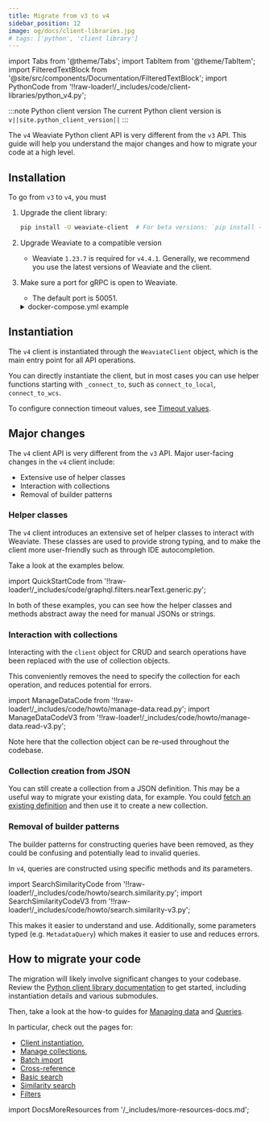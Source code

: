 ```yaml
---
title: Migrate from v3 to v4
sidebar_position: 12
image: og/docs/client-libraries.jpg
# tags: ['python', 'client library']
---
```


import Tabs from '@theme/Tabs';
import TabItem from '@theme/TabItem';
import FilteredTextBlock from '@site/src/components/Documentation/FilteredTextBlock';
import PythonCode from '!!raw-loader!/_includes/code/client-libraries/python_v4.py';


:::note Python client version
The current Python client version is `v||site.python_client_version||`
:::

The `v4` Weaviate Python client API is very different from the `v3` API. This guide will help you understand the major changes and how to migrate your code at a high level.

## Installation

To go from `v3` to `v4`, you must

1. Upgrade the client library:

    ```bash
    pip install -U weaviate-client  # For beta versions: `pip install --pre -U "weaviate-client==4.*"`
    ```

2. Upgrade Weaviate to a compatible version
    - Weaviate `1.23.7` is required for `v4.4.1`. Generally, we recommend you use the latest versions of Weaviate and the client.

3. Make sure a port for gRPC is open to Weaviate.
    - The default port is 50051.

    <details>
      <summary>docker-compose.yml example</summary>

    If you are running Weaviate with Docker, you can map the default port (`50051`) by adding the following to your `docker-compose.yml` file:

    ```yaml
        ports:
        - 8080:8080
        - 50051:50051
    ```

    </details>

## Instantiation

The `v4` client is instantiated through the `WeaviateClient` object, which is the main entry point for all API operations.

You can directly instantiate the client, but in most cases you can use helper functions starting with `_connect_to`, such as `connect_to_local`, `connect_to_wcs`.

<Tabs groupId="languages">
<TabItem value="wcs" label="WCS">

<FilteredTextBlock
  text={PythonCode}
  startMarker="# WCSInstantiation"
  endMarker="# END WCSInstantiation"
  language="py"
/>

To configure connection timeout values, see [Timeout values](/developers/weaviate/client-libraries/python#timeout-values).

</TabItem>
<TabItem value="local" label="Local">

  <FilteredTextBlock
    text={PythonCode}
    startMarker="# LocalInstantiationBasic"
    endMarker="# END LocalInstantiationBasic"
    language="py"
  />

</TabItem>
<TabItem value="embedded" label="Embedded">

<FilteredTextBlock
  text={PythonCode}
  startMarker="# EmbeddedInstantiationBasic"
  endMarker="# END EmbeddedInstantiationBasic"
  language="py"
/>

</TabItem>
<TabItem value="custom" label="Custom">

<FilteredTextBlock
  text={PythonCode}
  startMarker="# CustomInstantiationBasic"
  endMarker="# END CustomInstantiationBasic"
  language="py"
/>

</TabItem>
</Tabs>

## Major changes

The `v4` client API is very different from the `v3` API. Major user-facing changes in the `v4` client include:

- Extensive use of helper classes
- Interaction with collections
- Removal of builder patterns

### Helper classes

The `v4` client introduces an extensive set of helper classes to interact with Weaviate. These classes are used to provide strong typing, and to make the client more user-friendly such as through IDE autocompletion.

Take a look at the examples below.

import QuickStartCode from '!!raw-loader!/_includes/code/graphql.filters.nearText.generic.py';

<Tabs groupId="languages">
<TabItem value="create" label="Create a collection">

  <FilteredTextBlock
    text={PythonCode}
    startMarker="# START CreateCollectionExample"
    endMarker="# END CreateCollectionExample"
    language="py"
  />

</TabItem>
<TabItem value="query" label="NearText query">

  <FilteredTextBlock
    text={QuickStartCode}
    startMarker="# NearTextExample"
    endMarker="# END NearTextExample"
    language="py"
  />

</TabItem>
</Tabs>

In both of these examples, you can see how the helper classes and methods abstract away the need for manual JSONs or strings.

### Interaction with collections

Interacting with the `client` object for CRUD and search operations have been replaced with the use of collection objects.

This conveniently removes the need to specify the collection for each operation, and reduces potential for errors.

import ManageDataCode from '!!raw-loader!/_includes/code/howto/manage-data.read.py';
import ManageDataCodeV3 from '!!raw-loader!/_includes/code/howto/manage-data.read-v3.py';

<Tabs groupId="languages">
  <TabItem value="py" label="Python (v4)">
    <FilteredTextBlock
      text={ManageDataCode}
      startMarker="# ReadObject START"
      endMarker="# ReadObject END"
      language="py"
    />
  </TabItem>

  <TabItem value="py3" label="Python (v3)">
    <FilteredTextBlock
      text={ManageDataCodeV3}
      startMarker="# ReadObject START"
      endMarker="# ReadObject END"
      language="py"
    />
  </TabItem>
</Tabs>

Note here that the collection object can be re-used throughout the codebase.

### Collection creation from JSON

You can still create a collection from a JSON definition. This may be a useful way to migrate your existing data, for example. You could [fetch an existing definition](../../manage-data/collections.mdx#read-a-single-collection-definition) and then use it to create a new collection.

<FilteredTextBlock
  text={PythonCode}
  startMarker="# START CreateCollectionFromJSON"
  endMarker="# END CreateCollectionFromJSON"
  language="py"
/>

### Removal of builder patterns

The builder patterns for constructing queries have been removed, as they could be confusing and potentially lead to invalid queries.

In `v4`, queries are constructed using specific methods and its parameters.

import SearchSimilarityCode from '!!raw-loader!/_includes/code/howto/search.similarity.py';
import SearchSimilarityCodeV3 from '!!raw-loader!/_includes/code/howto/search.similarity-v3.py';

<Tabs groupId="languages">
  <TabItem value="py" label="Python (v4)">
    <FilteredTextBlock
      text={SearchSimilarityCode}
      startMarker="# GetNearTextPython"
      endMarker="# END GetNearTextPython"
      language="python"
    />
  </TabItem>

  <TabItem value="py3" label="Python (v3)">
    <FilteredTextBlock
      text={SearchSimilarityCodeV3}
      startMarker="# GetNearTextPython"
      endMarker="# END GetNearTextPython"
      language="python"
    />
  </TabItem>
</Tabs>

This makes it easier to understand and use. Additionally, some parameters typed (e.g. `MetadataQuery`) which makes it easier to use and reduces errors.

## How to migrate your code

The migration will likely involve significant changes to your codebase. Review the [Python client library documentation](./index.md) to get started, including instantiation details and various submodules.

Then, take a look at the how-to guides for [Managing data](../../manage-data/index.md) and [Queries](../../search/index.md).

In particular, check out the pages for:

- [Client instantiation](./index.md#instantiate-a-client),
- [Manage collections](../../manage-data/collections.mdx),
- [Batch import](../../manage-data/import.mdx)
- [Cross-reference](../../manage-data/cross-references.mdx)
- [Basic search](../../search/basics.md)
- [Similarity search](../../search/similarity.md)
- [Filters](../../search/filters.md)

import DocsMoreResources from '/_includes/more-resources-docs.md';

<DocsMoreResources />
